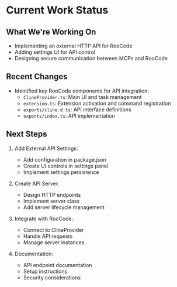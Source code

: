 # Current Work Status

## What We're Working On

- Implementing an external HTTP API for RooCode
- Adding settings UI for API control
- Designing secure communication between MCPs and RooCode

## Recent Changes

- Identified key RooCode components for API integration:
    - `ClineProvider.ts`: Main UI and task management
    - `extension.ts`: Extension activation and command registration
    - `exports/cline.d.ts`: API interface definitions
    - `exports/index.ts`: API implementation

## Next Steps

1. Add External API Settings:

    - Add configuration in package.json
    - Create UI controls in settings panel
    - Implement settings persistence

2. Create API Server:

    - Design HTTP endpoints
    - Implement server class
    - Add server lifecycle management

3. Integrate with RooCode:

    - Connect to ClineProvider
    - Handle API requests
    - Manage server instances

4. Documentation:
    - API endpoint documentation
    - Setup instructions
    - Security considerations
